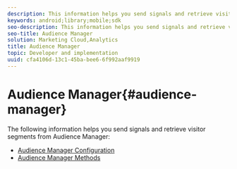 ```yaml
---
description: This information helps you send signals and retrieve visitor segments from Audience Manager.
keywords: android;library;mobile;sdk
seo-description: This information helps you send signals and retrieve visitor segments from Audience Manager.
seo-title: Audience Manager
solution: Marketing Cloud,Analytics
title: Audience Manager
topic: Developer and implementation
uuid: cfa4106d-13c1-45ba-bee6-6f992aaf9919
---
```


# Audience Manager{#audience-manager}

The following information helps you send signals and retrieve visitor segments from Audience Manager:

+ [Audience Manager Configuration](/help/android/audience-manager/audiencemgmt.md)
+ [Audience Manager Methods](/help/android/audience-manager/c-audience-manager-methods.md)
